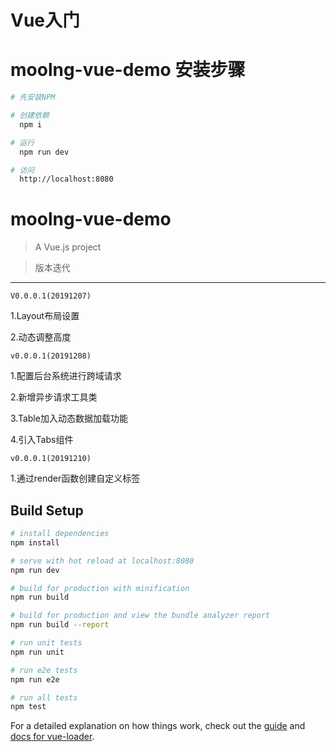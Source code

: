 # Vue入门

# moolng-vue-demo 安装步骤
``` bash
# 先安装NPM

# 创建依赖
  npm i

# 运行
  npm run dev

# 访问
  http://localhost:8080
```
# moolng-vue-demo

> A Vue.js project

> 版本迭代
---
`V0.0.0.1(20191207)`

1.Layout布局设置

2.动态调整高度

`v0.0.0.1(20191208)`

1.配置后台系统进行跨域请求

2.新增异步请求工具类

3.Table加入动态数据加载功能

4.引入Tabs组件

`v0.0.0.1(20191210)`

1.通过render函数创建自定义标签

## Build Setup

``` bash
# install dependencies
npm install

# serve with hot reload at localhost:8080
npm run dev

# build for production with minification
npm run build

# build for production and view the bundle analyzer report
npm run build --report

# run unit tests
npm run unit

# run e2e tests
npm run e2e

# run all tests
npm test
```

For a detailed explanation on how things work, check out the [guide](http://vuejs-templates.github.io/webpack/) and [docs for vue-loader](http://vuejs.github.io/vue-loader).

